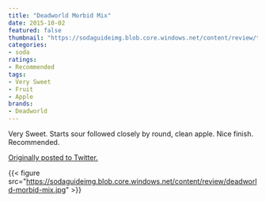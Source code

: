 ```yaml
---
title: "Deadworld Morbid Mix"
date: 2015-10-02
featured: false
thumbnail: "https://sodaguideimg.blob.core.windows.net/content/review/thumbs/deadworld-morbid-mix.jpg"
categories:
- soda
ratings:
- Recommended
tags:
- Very Sweet
- Fruit
- Apple
brands:
- Deadworld
---
```


Very Sweet. Starts sour followed closely by round, clean apple. Nice finish. Recommended.

[Originally posted to Twitter.](https://twitter.com/Cavorter/status/650005795950608384)

{{< figure src="https://sodaguideimg.blob.core.windows.net/content/review/deadworld-morbid-mix.jpg" >}}

